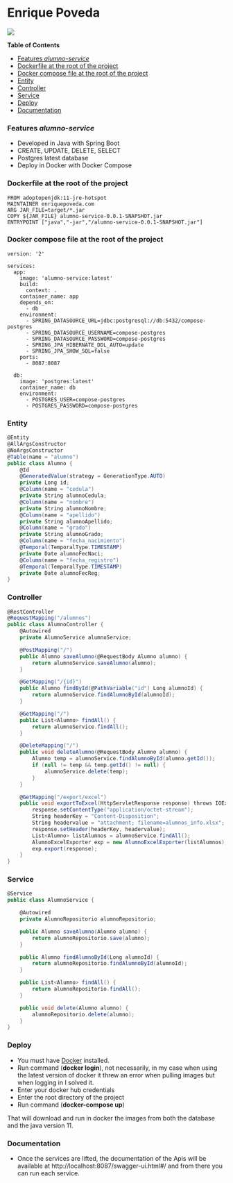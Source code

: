 # Enrique Poveda
![](https://avatars.githubusercontent.com/u/39422466?s=200&u=9ae32dc64d9ec00f3b36f0bb0412af0f61f05289&v=4)

**Table of Contents**
- [Features *alumno-service*](#features-alumno-service)
- [Dockerfile at the root of the project](#dockerfile-at-the-root-of-the-project)
- [Docker compose file at the root of the project](#docker-compose-file-at-the-root-of-the-project)
- [Entity](#entity)
- [Controller](#controller)
- [Service](#service)
- [Deploy](#deploy)
- [Documentation](#documentation)

### Features *alumno-service*
- Developed in Java with Spring Boot
- CREATE, UPDATE, DELETE, SELECT
- Postgres latest database
- Deploy in Docker with Docker Compose

### Dockerfile at the root of the project
	FROM adoptopenjdk:11-jre-hotspot
	MAINTAINER enriquepoveda.com
	ARG JAR_FILE=target/*.jar
	COPY ${JAR_FILE} alumno-service-0.0.1-SNAPSHOT.jar
	ENTRYPOINT ["java","-jar","/alumno-service-0.0.1-SNAPSHOT.jar"]

### Docker compose file at the root of the project
	version: '2'

	services:
	  app:
		image: 'alumno-service:latest'
		build:
		  context: .
		container_name: app
		depends_on:
		  - db
		environment:
		  - SPRING_DATASOURCE_URL=jdbc:postgresql://db:5432/compose-postgres
		  - SPRING_DATASOURCE_USERNAME=compose-postgres
		  - SPRING_DATASOURCE_PASSWORD=compose-postgres
		  - SPRING_JPA_HIBERNATE_DDL_AUTO=update
		  - SPRING_JPA_SHOW_SQL=false
		ports:
		  - 8087:8087

	  db:
		image: 'postgres:latest'
		container_name: db
		environment:
		  - POSTGRES_USER=compose-postgres
		  - POSTGRES_PASSWORD=compose-postgres

### Entity
```csharp
@Entity
@AllArgsConstructor
@NoArgsConstructor
@Table(name = "alumno")
public class Alumno {
	@Id
	@GeneratedValue(strategy = GenerationType.AUTO)
	private Long id;
	@Column(name = "cedula")
	private String alumnoCedula;
	@Column(name = "nombre")
	private String alumnoNombre;
	@Column(name = "apellido")
	private String alumnoApellido;
	@Column(name = "grado")
	private String alumnoGrado;
	@Column(name = "fecha_nacimiento")
	@Temporal(TemporalType.TIMESTAMP)
	private Date alumnoFecNaci;
	@Column(name = "fecha_registro")
	@Temporal(TemporalType.TIMESTAMP)
	private Date alumnoFecReg;
}
```
### Controller
```csharp
@RestController
@RequestMapping("/alumnos")
public class AlumnoController {
	@Autowired
	private AlumnoService alumnoService;

	@PostMapping("/")
	public Alumno saveAlumno(@RequestBody Alumno alumno) {
		return alumnoService.saveAlumno(alumno);
	}

	@GetMapping("/{id}")
	public Alumno findById(@PathVariable("id") Long alumnoId) {
		return alumnoService.findAlumnoById(alumnoId);
	}

	@GetMapping("/")
	public List<Alumno> findAll() {
		return alumnoService.findAll();
	}

	@DeleteMapping("/")
	public void deleteAlumno(@RequestBody Alumno alumno) {
		Alumno temp = alumnoService.findAlumnoById(alumno.getId());
		if (null != temp && temp.getId() != null) {
			alumnoService.delete(temp);
		}
	}

	@GetMapping("/export/excel")
	public void exportToExcel(HttpServletResponse response) throws IOException {
		response.setContentType("application/octet-stream");
		String headerKey = "Content-Disposition";
		String headervalue = "attachment; filename=alumnos_info.xlsx";
		response.setHeader(headerKey, headervalue);
		List<Alumno> listAlumnos = alumnoService.findAll();
		AlumnoExcelExporter exp = new AlumnoExcelExporter(listAlumnos);
		exp.export(response);
	}
}
```
### Service
```csharp
@Service
public class AlumnoService {

	@Autowired
	private AlumnoRepositorio alumnoRepositorio;

	public Alumno saveAlumno(Alumno alumno) {
		return alumnoRepositorio.save(alumno);
	}

	public Alumno findAlumnoById(Long alumnoId) {
		return alumnoRepositorio.findAlumnoById(alumnoId);
	}

	public List<Alumno> findAll() {
		return alumnoRepositorio.findAll();
	}

	public void delete(Alumno alumno) {
		alumnoRepositorio.delete(alumno);
	}
}
```
### Deploy
- You must have  [Docker](https://www.docker.com/products/docker-desktop) installed.
- Run  command (**docker login**), not necessarily, in my case when using the latest version of docker it threw an error when pulling images but when logging in I solved it.
- Enter your docker hub credentials
- Enter the root directory of the project
- Run command (**docker-compose up**)

That will download and run in docker the images from both the database and the java version 11.

### Documentation
- Once the services are lifted, the documentation of the Apis will be available at http://localhost:8087/swagger-ui.html#/ and from there you can run each service.
